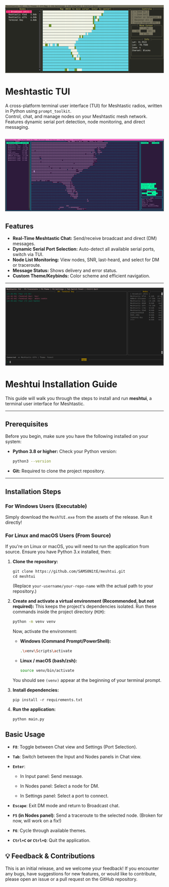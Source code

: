 ![Screenshot](screenshots/Map3.png)

# Meshtastic TUI

A cross-platform terminal user interface (TUI) for Meshtastic radios, written in Python using `prompt_toolkit`.  
Control, chat, and manage nodes on your Meshtastic mesh network. Features dynamic serial port detection, node monitoring, and direct messaging.


![Screenshot](screenshots/Map2.png)
---

## Features

- **Real-Time Meshtastic Chat:** Send/receive broadcast and direct (DM) messages.
- **Dynamic Serial Port Selection:** Auto-detect all available serial ports, switch via TUI.
- **Node List Monitoring:** View nodes, SNR, last-heard, and select for DM or traceroute.
- **Message Status:** Shows delivery and error status.
- **Custom Theme/Keybinds:** Color scheme and efficient navigation.

---
![Screenshot](screenshots/theme3.png)


# Meshtui Installation Guide

This guide will walk you through the steps to install and run **meshtui**, a terminal user interface for Meshtastic.

---

## Prerequisites

Before you begin, make sure you have the following installed on your system:

* **Python 3.8 or higher:**
  Check your Python version:

  ```bash
  python3 --version
  ```

* **Git:**
  Required to clone the project repository.

---

## Installation Steps

### For Windows Users (Executable)

Simply download the `MeshTUI.exe` from the assets of the release.
Run it directly!

### For Linux and macOS Users (From Source)

If you're on Linux or macOS, you will need to run the application from source. Ensure you have Python 3.x installed, then:

1. **Clone the repository:**

   ```
   git clone https://github.com/SAMS0N1tE/meshtui.git
   cd meshtui
   
   ```

   (Replace `your-username/your-repo-name` with the actual path to your repository.)

2.  **Create and activate a virtual environment (Recommended, but not required):**
    This keeps the project's dependencies isolated. Run these commands inside the project directory (`MIM`):
    ```bash
    python -m venv venv
    ```
    Now, activate the environment:
    * **Windows (Command Prompt/PowerShell):**
        ```bash
        .\venv\Scripts\activate
        ```
    * **Linux / macOS (bash/zsh):**
        ```bash
        source venv/bin/activate
        ```
    You should see `(venv)` appear at the beginning of your terminal prompt.

3. **Install dependencies:**

   ```
   pip install -r requirements.txt
   
   ```

4. **Run the application:**

   ```
   python main.py
   
   ```

## Basic Usage

* **`F8`**: Toggle between Chat view and Settings (Port Selection).

* **`Tab`**: Switch between the Input and Nodes panels in Chat view.

* **`Enter`**:

  * In Input panel: Send message.

  * In Nodes panel: Select a node for DM.

  * In Settings panel: Select a port to connect.

* **`Escape`**: Exit DM mode and return to Broadcast chat.

* **`F5` (in Nodes panel)**: Send a traceroute to the selected node. (Broken for now, will work on a fix!)

* **`F6`**: Cycle through available themes.

* **`Ctrl+C` or `Ctrl+Q`**: Quit the application.

## 💡 Feedback & Contributions

This is an initial release, and we welcome your feedback! If you encounter any bugs, have suggestions for new features, or would like to contribute, please open an issue or a pull request on the GitHub repository.


